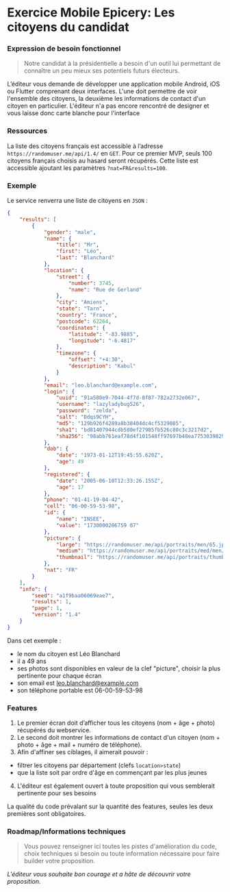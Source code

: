 # Exercice Mobile Epicery: Les citoyens du candidat

### Expression de besoin fonctionnel

> Notre candidat à la présidentielle a besoin d'un outil lui permettant de connaître un peu mieux ses potentiels futurs électeurs.

L’éditeur vous demande de développer une application mobile Android, iOS ou Flutter comprenant deux interfaces. L'une doit permettre de voir l'ensemble des citoyens, la deuxième les informations de contact d'un citoyen en particulier. L'éditeur n'a pas encore rencontré de designer et vous laisse donc carte blanche pour l'interface


### Ressources

La liste des citoyens français est accessible à l’adresse `https://randomuser.me/api/1.4/` en `GET`.
Pour ce premier MVP, seuls 100 citoyens français choisis au hasard seront récupérés. Cette liste est accessible ajoutant les paramètres `?nat=FR&results=100`.

### Exemple

Le service renverra une liste de citoyens en `JSON` :

```json
{
    "results": [
        {
            "gender": "male",
            "name": {
                "title": "Mr",
                "first": "Léo",
                "last": "Blanchard"
            },
            "location": {
                "street": {
                    "number": 3745,
                    "name": "Rue de Gerland"
                },
                "city": "Amiens",
                "state": "Tarn",
                "country": "France",
                "postcode": 62264,
                "coordinates": {
                    "latitude": "-83.9885",
                    "longitude": "-6.4817"
                },
                "timezone": {
                    "offset": "+4:30",
                    "description": "Kabul"
                }
            },
            "email": "leo.blanchard@example.com",
            "login": {
                "uuid": "91a580e9-7044-4f7d-8f87-782a2732e067",
                "username": "lazyladybug526",
                "password": "zelda",
                "salt": "Ddqs9CYH",
                "md5": "129b926f4289a8b38404dc4cf5329085",
                "sha1": "bd81407944cdb580ef27985fb526c80c3c3217d2",
                "sha256": "98abb761eaf78d4f101548ff97697b48ea7753039829c42b9ba17c5cd7727c5b"
            },
            "dob": {
                "date": "1973-01-12T19:45:55.620Z",
                "age": 49
            },
            "registered": {
                "date": "2005-06-10T12:33:26.155Z",
                "age": 17
            },
            "phone": "01-41-19-04-42",
            "cell": "06-00-59-53-98",
            "id": {
                "name": "INSEE",
                "value": "1730000206759 07"
            },
            "picture": {
                "large": "https://randomuser.me/api/portraits/men/65.jpg",
                "medium": "https://randomuser.me/api/portraits/med/men/65.jpg",
                "thumbnail": "https://randomuser.me/api/portraits/thumb/men/65.jpg"
            },
            "nat": "FR"
        }
    ],
    "info": {
        "seed": "a1f9baa06069eae7",
        "results": 1,
        "page": 1,
        "version": "1.4"
    }
}
```

Dans cet exemple :

- le nom du citoyen est Léo Blanchard
- il a 49 ans
- ses photos sont disponibles en valeur de la clef "picture", choisir la plus pertinente pour chaque écran
- son email est leo.blanchard@example.com
- son téléphone portable est 06-00-59-53-98

### Features

1. Le premier écran doit d’afficher tous les citoyens (nom +  âge + photo) récupérés du webservice.
2. Le second doit montrer les informations de contact d'un citoyen (nom + photo + âge + mail + numéro de téléphone).
3. Afin d'affiner ses ciblages, il aimerait pouvoir :
  - filtrer les citoyens par département (clefs `location>state`)
  - que la liste soit par ordre d'âge en commençant par les plus jeunes
4. L'éditeur est également ouvert à toute proposition qui vous semblerait pertinente pour ses besoins

La qualité du code prévalant sur la quantité des features, seules les deux premières sont obligatoires.


### Roadmap/Informations techniques

> Vous pouvez renseigner ici toutes les pistes d'amélioration du code, choix techniques si besoin ou toute information nécessaire pour faire builder votre proposition.

*L'éditeur vous souhaite bon courage et a hâte de découvrir votre proposition.*
